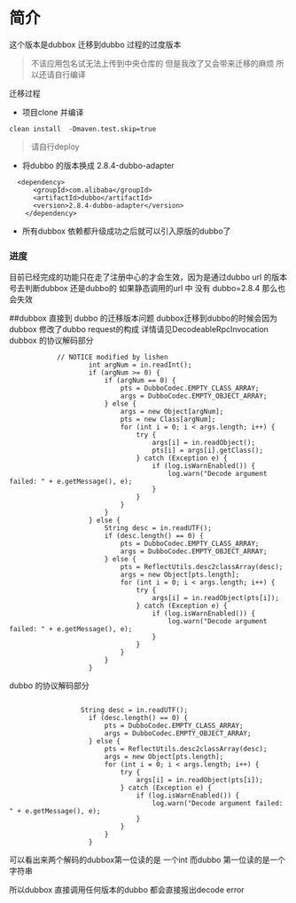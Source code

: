 # 简介
这个版本是dubbox 迁移到dubbo 过程的过度版本
> 不该应用包名试无法上传到中央仓库的 但是我改了又会带来迁移的麻烦 所以还请自行编译

迁移过程
- 项目clone 并编译

```$xslt
clean install  -Dmaven.test.skip=true
``` 
> 请自行deploy
- 将dubbo 的版本换成 2.8.4-dubbo-adapter 

```
  <dependency>
      <groupId>com.alibaba</groupId>
      <artifactId>dubbo</artifactId>
      <version>2.8.4-dubbo-adapter</version>
    </dependency>

```

- 所有dubbox 依赖都升级成功之后就可以引入原版的dubbo了

### 进度
目前已经完成的功能只在走了注册中心的才会生效，因为是通过dubbo url 的版本号去判断dubbox 还是dubbo的 如果静态调用的url 中 没有 dubbo=2.8.4 那么也会失效



##dubbox 直接到 dubbo 的迁移版本问题
dubbox迁移到dubbo的时候会因为dubbox 修改了dubbo request的构成 详情请见DecodeableRpcInvocation
dubbox 的协议解码部分
```
            // NOTICE modified by lishen
                    int argNum = in.readInt();
                    if (argNum >= 0) {
                        if (argNum == 0) {
                            pts = DubboCodec.EMPTY_CLASS_ARRAY;
                            args = DubboCodec.EMPTY_OBJECT_ARRAY;
                        } else {
                            args = new Object[argNum];
                            pts = new Class[argNum];
                            for (int i = 0; i < args.length; i++) {
                                try {
                                    args[i] = in.readObject();
                                    pts[i] = args[i].getClass();
                                } catch (Exception e) {
                                    if (log.isWarnEnabled()) {
                                        log.warn("Decode argument failed: " + e.getMessage(), e);
                                    }
                                }
                            }
                        }
                    } else {
                        String desc = in.readUTF();
                        if (desc.length() == 0) {
                            pts = DubboCodec.EMPTY_CLASS_ARRAY;
                            args = DubboCodec.EMPTY_OBJECT_ARRAY;
                        } else {
                            pts = ReflectUtils.desc2classArray(desc);
                            args = new Object[pts.length];
                            for (int i = 0; i < args.length; i++) {
                                try {
                                    args[i] = in.readObject(pts[i]);
                                } catch (Exception e) {
                                    if (log.isWarnEnabled()) {
                                        log.warn("Decode argument failed: " + e.getMessage(), e);
                                    }
                                }
                            }
                        }
                    }

```
dubbo 的协议解码部分
```

                  String desc = in.readUTF();
                    if (desc.length() == 0) {
                        pts = DubboCodec.EMPTY_CLASS_ARRAY;
                        args = DubboCodec.EMPTY_OBJECT_ARRAY;
                    } else {
                        pts = ReflectUtils.desc2classArray(desc);
                        args = new Object[pts.length];
                        for (int i = 0; i < args.length; i++) {
                            try {
                                args[i] = in.readObject(pts[i]);
                            } catch (Exception e) {
                                if (log.isWarnEnabled()) {
                                    log.warn("Decode argument failed: " + e.getMessage(), e);
                                }
                            }
                        }
                    }
```
可以看出来两个解码的dubbox第一位读的是 一个int  而dubbo 第一位读的是一个字符串

所以dubbox 直接调用任何版本的dubbo 都会直接报出decode error 